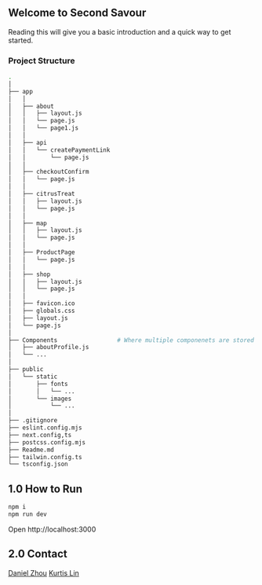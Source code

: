 
## Welcome to Second Savour

Reading this will give you a basic introduction and a quick way to get started.

### Project Structure

```sh
.
│
├── app
│   │
│   ├── about
│   │   ├── layout.js
│   │   └── page.js
│   │   └── page1.js
│   │
│   ├── api
│   │   └── createPaymentLink
│   │       └── page.js
│   │
│   ├── checkoutConfirm
│   │   └── page.js
│   │
│   ├── citrusTreat
│   │   ├── layout.js
│   │   └── page.js
│   │
│   ├── map
│   │   ├── layout.js
│   │   └── page.js
│   │
│   ├── ProductPage
│   │   └── page.js
│   │
│   ├── shop
│   │   ├── layout.js
│   │   └── page.js
│   │
│   ├── favicon.ico
│   ├── globals.css
│   ├── layout.js
│   └── page.js                            
│   
├── Components                 # Where multiple componenets are stored
│   ├── aboutProfile.js
│   └── ...       
│
├── public
│   └── static
│       ├── fonts
│       │   └── ... 
│       └── images
│           └── ...
│
├── .gitignore
├── eslint.config.mjs
├── next.config,ts
├── postcss.config.mjs
├── Readme.md
├── tailwin.config.ts
└── tsconfig.json
```

## 1.0 How to Run
```sh
npm i
npm run dev
```
Open http://localhost:3000

## 2.0 Contact
[Daniel Zhou](https://github.com/manggo-cd)
[Kurtis Lin](https://github.com/Kurtis24)


